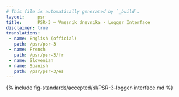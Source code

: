 ```yaml
---
# This file is automatically generated by `_build`.
layout:     psr
title:      PSR-3 — Vmesnik dnevnika - Logger Interface
disclaimer: true
translations:
 - name: English (official)
   path: /psr/psr-3
 - name: French
   path: /psr/psr-3/fr
 - name: Slovenian
 - name: Spanish
   path: /psr/psr-3/es
---
```

{% include fig-standards/accepted/sl/PSR-3-logger-interface.md %}
